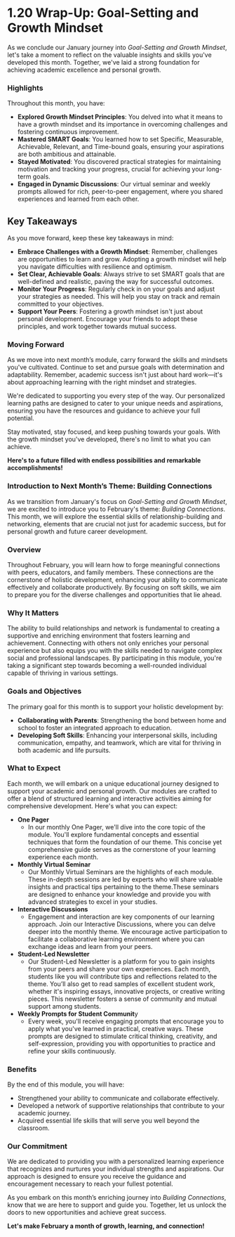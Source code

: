 # 1.20 Wrap-Up: Goal-Setting and Growth Mindset

As we conclude our January journey into *Goal-Setting and Growth Mindset*, let's take a moment to reflect on the valuable insights and skills you've developed this month. Together, we've laid a strong foundation for achieving academic excellence and personal growth.

### Highlights

Throughout this month, you have:

- **Explored Growth Mindset Principles**: You delved into what it means to have a growth mindset and its importance in overcoming challenges and fostering continuous improvement.  
- **Mastered SMART Goals**: You learned how to set Specific, Measurable, Achievable, Relevant, and Time-bound goals, ensuring your aspirations are both ambitious and attainable.  
- **Stayed Motivated**: You discovered practical strategies for maintaining motivation and tracking your progress, crucial for achieving your long-term goals.  
- **Engaged in Dynamic Discussions**: Our virtual seminar and weekly prompts allowed for rich, peer-to-peer engagement, where you shared experiences and learned from each other.

## Key Takeaways
As you move forward, keep these key takeaways in mind:

- **Embrace Challenges with a Growth Mindset**: Remember, challenges are opportunities to learn and grow. Adopting a growth mindset will help you navigate difficulties with resilience and optimism.  
- **Set Clear, Achievable Goals**: Always strive to set SMART goals that are well-defined and realistic, paving the way for successful outcomes.  
- **Monitor Your Progress**: Regularly check in on your goals and adjust your strategies as needed. This will help you stay on track and remain committed to your objectives.  
- **Support Your Peers**: Fostering a growth mindset isn't just about personal development. Encourage your friends to adopt these principles, and work together towards mutual success.

### Moving Forward

As we move into next month’s module, carry forward the skills and mindsets you've cultivated. Continue to set and pursue goals with determination and adaptability. Remember, academic success isn't just about hard work—it's about approaching learning with the right mindset and strategies.

We're dedicated to supporting you every step of the way. Our personalized learning paths are designed to cater to your unique needs and aspirations, ensuring you have the resources and guidance to achieve your full potential.

Stay motivated, stay focused, and keep pushing towards your goals. With the growth mindset you've developed, there's no limit to what you can achieve.

**Here's to a future filled with endless possibilities and remarkable accomplishments\!**

### Introduction to Next Month’s Theme: Building Connections

As we transition from January's focus on *Goal-Setting and Growth Mindset*, we are excited to introduce you to February's theme: *Building Connections*. This month, we will explore the essential skills of relationship-building and networking, elements that are crucial not just for academic success, but for personal growth and future career development.

### Overview

Throughout February, you will learn how to forge meaningful connections with peers, educators, and family members. These connections are the cornerstone of holistic development, enhancing your ability to communicate effectively and collaborate productively. By focusing on soft skills, we aim to prepare you for the diverse challenges and opportunities that lie ahead.

### Why It Matters

The ability to build relationships and network is fundamental to creating a supportive and enriching environment that fosters learning and achievement. Connecting with others not only enriches your personal experience but also equips you with the skills needed to navigate complex social and professional landscapes. By participating in this module, you're taking a significant step towards becoming a well-rounded individual capable of thriving in various settings.

### Goals and Objectives

The primary goal for this month is to support your holistic development by:

- **Collaborating with Parents**: Strengthening the bond between home and school to foster an integrated approach to education.  
- **Developing Soft Skills**: Enhancing your interpersonal skills, including communication, empathy, and teamwork, which are vital for thriving in both academic and life pursuits.

### What to Expect

Each month, we will embark on a unique educational journey designed to support your academic and personal growth. Our modules are crafted to offer a blend of structured learning and interactive activities aiming for comprehensive development. Here's what you can expect:

- **One Pager**  
  - In our monthly One Pager, we'll dive into the core topic of the module. You'll explore fundamental concepts and essential techniques that form the foundation of our theme. This concise yet comprehensive guide serves as the cornerstone of your learning experience each month.  
- **Monthly Virtual Seminar**  
  - Our Monthly Virtual Seminars are the highlights of each module. These in-depth sessions are led by experts who will share valuable insights and practical tips pertaining to the theme.These seminars are designed to enhance your knowledge and provide you with advanced strategies to excel in your studies.  
- **Interactive Discussions**  
  - Engagement and interaction are key components of our learning approach. Join our Interactive Discussions, where you can delve deeper into the monthly theme. We encourage active participation to facilitate a collaborative learning environment where you can exchange ideas and learn from your peers.  
- **Student-Led Newsletter**  
  - Our Student-Led Newsletter is a platform for you to gain insights from your peers and share your own experiences. Each month, students like you will contribute tips and reflections related to the theme. You’ll also get to read samples of excellent student work, whether it's inspiring essays, innovative projects, or creative writing pieces. This newsletter fosters a sense of community and mutual support among students.  
- **Weekly Prompts for Student Communit**y  
  - Every week, you'll receive engaging prompts that encourage you to apply what you've learned in practical, creative ways. These prompts are designed to stimulate critical thinking, creativity, and self-expression, providing you with opportunities to practice and refine your skills continuously.

### Benefits

By the end of this module, you will have:

- Strengthened your ability to communicate and collaborate effectively.  
- Developed a network of supportive relationships that contribute to your academic journey.  
- Acquired essential life skills that will serve you well beyond the classroom.

### Our Commitment

We are dedicated to providing you with a personalized learning experience that recognizes and nurtures your individual strengths and aspirations. Our approach is designed to ensure you receive the guidance and encouragement necessary to reach your fullest potential.

As you embark on this month’s enriching journey into *Building Connections*, know that we are here to support and guide you. Together, let us unlock the doors to new opportunities and achieve great success.

**Let's make February a month of growth, learning, and connection\!**




